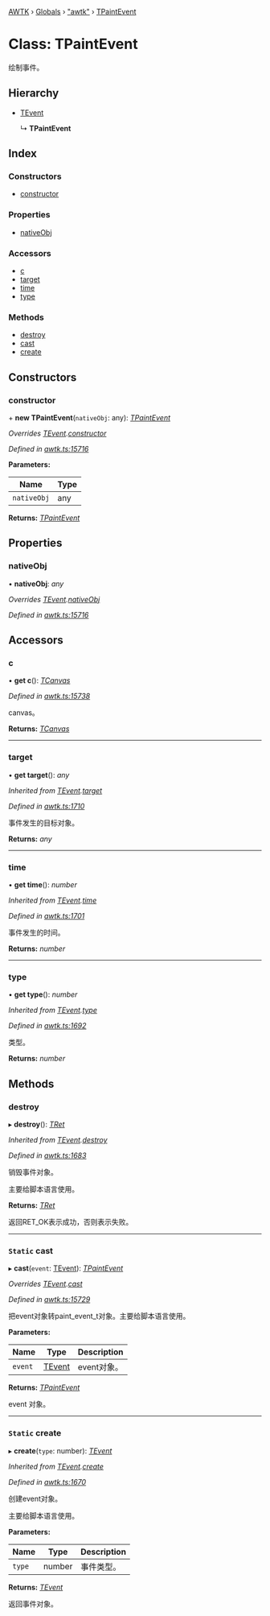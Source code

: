 [AWTK](../README.md) › [Globals](../globals.md) › ["awtk"](../modules/_awtk_.md) › [TPaintEvent](_awtk_.tpaintevent.md)

# Class: TPaintEvent

绘制事件。

## Hierarchy

* [TEvent](_awtk_.tevent.md)

  ↳ **TPaintEvent**

## Index

### Constructors

* [constructor](_awtk_.tpaintevent.md#constructor)

### Properties

* [nativeObj](_awtk_.tpaintevent.md#nativeobj)

### Accessors

* [c](_awtk_.tpaintevent.md#c)
* [target](_awtk_.tpaintevent.md#target)
* [time](_awtk_.tpaintevent.md#time)
* [type](_awtk_.tpaintevent.md#type)

### Methods

* [destroy](_awtk_.tpaintevent.md#destroy)
* [cast](_awtk_.tpaintevent.md#static-cast)
* [create](_awtk_.tpaintevent.md#static-create)

## Constructors

###  constructor

\+ **new TPaintEvent**(`nativeObj`: any): *[TPaintEvent](_awtk_.tpaintevent.md)*

*Overrides [TEvent](_awtk_.tevent.md).[constructor](_awtk_.tevent.md#constructor)*

*Defined in [awtk.ts:15716](https://github.com/zlgopen/awtk-binding/blob/78b9c61/tools/code_gen/js/output/awtk.ts#L15716)*

**Parameters:**

Name | Type |
------ | ------ |
`nativeObj` | any |

**Returns:** *[TPaintEvent](_awtk_.tpaintevent.md)*

## Properties

###  nativeObj

• **nativeObj**: *any*

*Overrides [TEvent](_awtk_.tevent.md).[nativeObj](_awtk_.tevent.md#nativeobj)*

*Defined in [awtk.ts:15716](https://github.com/zlgopen/awtk-binding/blob/78b9c61/tools/code_gen/js/output/awtk.ts#L15716)*

## Accessors

###  c

• **get c**(): *[TCanvas](_awtk_.tcanvas.md)*

*Defined in [awtk.ts:15738](https://github.com/zlgopen/awtk-binding/blob/78b9c61/tools/code_gen/js/output/awtk.ts#L15738)*

canvas。

**Returns:** *[TCanvas](_awtk_.tcanvas.md)*

___

###  target

• **get target**(): *any*

*Inherited from [TEvent](_awtk_.tevent.md).[target](_awtk_.tevent.md#target)*

*Defined in [awtk.ts:1710](https://github.com/zlgopen/awtk-binding/blob/78b9c61/tools/code_gen/js/output/awtk.ts#L1710)*

事件发生的目标对象。

**Returns:** *any*

___

###  time

• **get time**(): *number*

*Inherited from [TEvent](_awtk_.tevent.md).[time](_awtk_.tevent.md#time)*

*Defined in [awtk.ts:1701](https://github.com/zlgopen/awtk-binding/blob/78b9c61/tools/code_gen/js/output/awtk.ts#L1701)*

事件发生的时间。

**Returns:** *number*

___

###  type

• **get type**(): *number*

*Inherited from [TEvent](_awtk_.tevent.md).[type](_awtk_.tevent.md#type)*

*Defined in [awtk.ts:1692](https://github.com/zlgopen/awtk-binding/blob/78b9c61/tools/code_gen/js/output/awtk.ts#L1692)*

类型。

**Returns:** *number*

## Methods

###  destroy

▸ **destroy**(): *[TRet](../enums/_awtk_.tret.md)*

*Inherited from [TEvent](_awtk_.tevent.md).[destroy](_awtk_.tevent.md#destroy)*

*Defined in [awtk.ts:1683](https://github.com/zlgopen/awtk-binding/blob/78b9c61/tools/code_gen/js/output/awtk.ts#L1683)*

销毁事件对象。

主要给脚本语言使用。

**Returns:** *[TRet](../enums/_awtk_.tret.md)*

返回RET_OK表示成功，否则表示失败。

___

### `Static` cast

▸ **cast**(`event`: [TEvent](_awtk_.tevent.md)): *[TPaintEvent](_awtk_.tpaintevent.md)*

*Overrides [TEvent](_awtk_.tevent.md).[cast](_awtk_.tevent.md#static-cast)*

*Defined in [awtk.ts:15729](https://github.com/zlgopen/awtk-binding/blob/78b9c61/tools/code_gen/js/output/awtk.ts#L15729)*

把event对象转paint_event_t对象。主要给脚本语言使用。

**Parameters:**

Name | Type | Description |
------ | ------ | ------ |
`event` | [TEvent](_awtk_.tevent.md) | event对象。  |

**Returns:** *[TPaintEvent](_awtk_.tpaintevent.md)*

event 对象。

___

### `Static` create

▸ **create**(`type`: number): *[TEvent](_awtk_.tevent.md)*

*Inherited from [TEvent](_awtk_.tevent.md).[create](_awtk_.tevent.md#static-create)*

*Defined in [awtk.ts:1670](https://github.com/zlgopen/awtk-binding/blob/78b9c61/tools/code_gen/js/output/awtk.ts#L1670)*

创建event对象。

主要给脚本语言使用。

**Parameters:**

Name | Type | Description |
------ | ------ | ------ |
`type` | number | 事件类型。  |

**Returns:** *[TEvent](_awtk_.tevent.md)*

返回事件对象。
